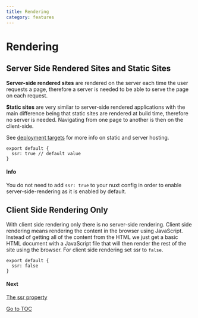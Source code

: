 ```yaml
---
title: Rendering
category: features
---
```

# Rendering

## Server Side Rendered Sites and Static Sites

**Server-side rendered sites** are rendered on the server each time the user requests a page, therefore a server is needed to be able to serve the page on each request.

**Static sites** are very similar to server-side rendered applications with the main difference being that static sites are rendered at build time, therefore no server is needed. Navigating from one page to another is then on the client-side.

See [deployment targets](./features/deployment-targets) for more info on static and server hosting.

```js{}[nuxt.config.js]
export default {
  ssr: true // default value
}
```

#### Info
You do not need to add `ssr: true` to your nuxt config in order to enable server-side-rendering as it is enabled by default.


## Client Side Rendering Only

With client side rendering only there is no server-side rendering. Client side rendering means rendering the content in the browser using JavaScript. Instead of getting all of the content from the HTML we just get a basic HTML document with a JavaScript file that will then render the rest of the site using the browser. For client side rendering set ssr to `false`.

```js{}[nuxt.config.js]
export default {
  ssr: false
}
```

#### Next
[The ssr property](./configuration-glossary/configuration-ssr)

<span style='float: footnote;'><a href="../index.html#toc">Go to TOC</a></span>
